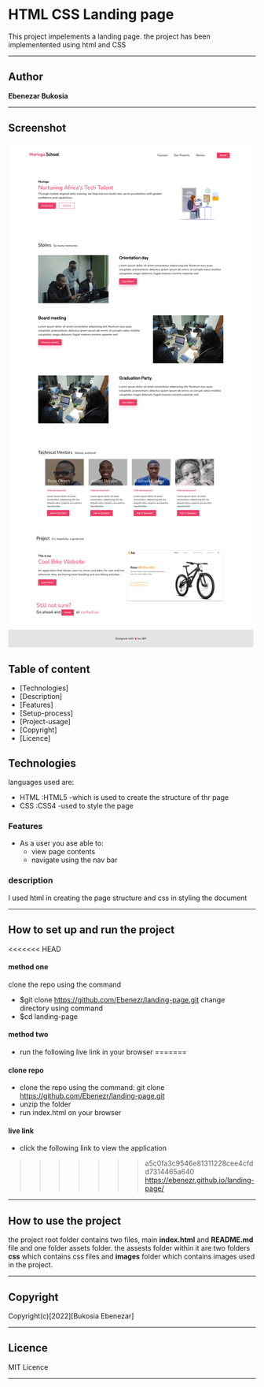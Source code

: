 # HTML CSS Landing page

This project impelements a landing page.
the project has been implementented using html and CSS
***
## Author 

**Ebenezar Bukosia**
***

## Screenshot
![image](/assets/images/Capture.png)

## Table of content
- [Technologies]
- [Description]
- [Features]
- [Setup-process]
- [Project-usage]
- [Copyright]
- [Licence]

## Technologies

languages used are: 
- HTML :HTML5 -which is used to create the structure of thr page
- CSS :CSS4 -used to style the page

### Features
* As a user you ase able to:
    - view page contents
    - navigate using the nav bar
### description
I used html in creating the page structure and css in styling the document
*** 
## How to set up and run the project
<<<<<<< HEAD
#### method one
clone the repo using the command
- $git clone https://github.com/Ebenezr/landing-page.git
change directory using command
- $cd landing-page

#### method two
 - run the following live link in your browser 
=======
#### clone repo 
* clone the repo using the command: git clone
https://github.com/Ebenezr/landing-page.git
* unzip the folder
* run index.html on your browser 


#### live link
   - click the following link to view the application
>>>>>>> a5c0fa3c9546e81311228cee4cfdd7314465a640
    https://ebenezr.github.io/landing-page/
***
## How to use the project

the project root folder contains two files, main **index.html** and **README.md** file and one folder assets folder. the assests folder within it are two folders **css** which contains css files and **images** folder which contains images used in the project.
***
## Copyright
 Copyright(c)[2022][Bukosia Ebenezar]

***
## Licence

MIT Licence
***